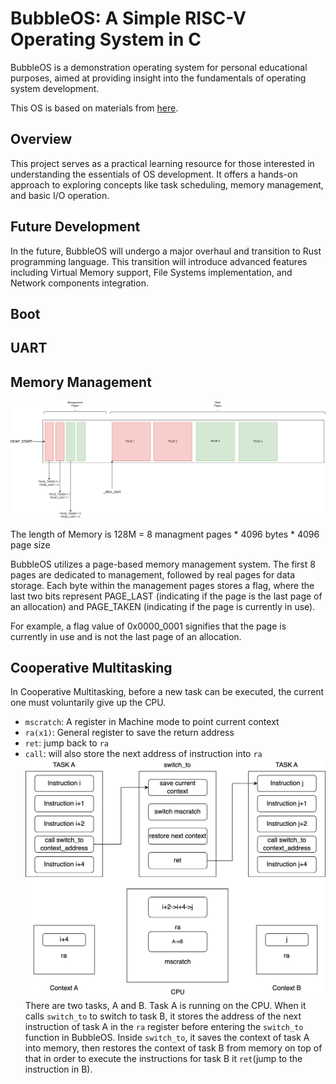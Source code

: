 # BubbleOS: A Simple RISC-V Operating System in C

BubbleOS is a demonstration operating system for personal educational purposes, aimed at providing insight into the fundamentals of operating system development.

This OS is based on materials from [here](https://github.com/plctlab/riscv-operating-system-mooc).
## Overview
This project serves as a practical learning resource for those interested in understanding the essentials of OS development. It offers a hands-on approach to exploring concepts like task scheduling, memory management, and basic I/O operation.

## Future Development
In the future, BubbleOS will undergo a major overhaul and transition to Rust programming language. This transition will introduce advanced features including Virtual Memory support, File Systems implementation, and Network components integration.
## Boot

## UART

## Memory Management
![Memory Management](.github/memory_management.png)

The length of Memory is 128M = 8 managment pages * 4096 bytes * 4096 page size

BubbleOS utilizes a page-based memory management system. The first 8 pages are dedicated to management, followed by real pages for data storage. Each byte within the management pages stores a flag, where the last two bits represent PAGE_LAST (indicating if the page is the last page of an allocation) and PAGE_TAKEN (indicating if the page is currently in use).

For example, a flag value of 0x0000_0001 signifies that the page is currently in use and is not the last page of an allocation.

## Cooperative Multitasking


In Cooperative Multitasking, before a new task can be executed, the current one must voluntarily give up the CPU.

* `mscratch`: A register in Machine mode to point current context
* `ra(x1)`: General register to save the return address
* `ret`: jump back to `ra`
* `call`: will also store the next address of instruction into `ra`
![cooperative](.github/cooperative.png)
There are two tasks, A and B. Task A is running on the CPU. When it calls `switch_to` to switch to task B, it stores the address of the next instruction of task A in the `ra` register before entering the `switch_to` function in BubbleOS. Inside `switch_to`, it saves the context of task A into memory, then restores the context of task B from memory on top of that in order to execute the instructions for task B it `ret`(jump to the instruction in B).
